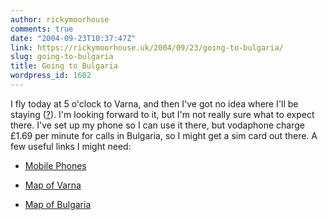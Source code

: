 ```yaml
---
author: rickymoorhouse
comments: true
date: "2004-09-23T10:37:47Z"
link: https://rickymoorhouse.uk/2004/09/23/going-to-bulgaria/
slug: going-to-bulgaria
title: Going to Bulgaria
wordpress_id: 1602
---
```


I fly today at 5 o'clock to Varna, and then I've got no idea where I'll be staying ([?](http://www.goldensands.bg/map/index.asp)). I'm looking forward to it, but I'm not really sure what to expect there. I've set up my phone so I can use it there, but vodaphone charge £1.69 per minute for calls in Bulgaria, so I might get a sim card out there. A few useful links I might need:






  * [Mobile Phones](http://www.globul.bg/eng/programa_bc.html?p=3#3)


  * [Map of Varna](http://get.info.bg/visit/maps/VARNA_map.gif)


  * [Map of Bulgaria](http://get.info.bg/visit/images/Bulgaria_Detailed_Map.gif)


